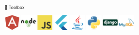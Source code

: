 🧰 Toolbox
<br>
<br>
<img src="https://github.com/devicons/devicon/blob/master/icons/angularjs/angularjs-plain.svg" alt="Angular Logo" width="50" height="50"/> 
<img src="https://github.com/devicons/devicon/blob/master/icons/nodejs/nodejs-original-wordmark.svg" alt="Java Logo" width="50" height="50"/> 
<img src="https://github.com/devicons/devicon/blob/master/icons/javascript/javascript-original.svg" alt="Java Logo" width="50" height="50"/> 
<img src="https://github.com/devicons/devicon/blob/master/icons/flutter/flutter-original.svg" alt="Java Logo" width="50" height="50"/> 
<img src="https://github.com/devicons/devicon/blob/master/icons/java/java-original.svg" alt="Java Logo" width="50" height="50"/> 
<img src="https://github.com/devicons/devicon/blob/master/icons/python/python-original.svg" alt="Java Logo" width="50" height="50"/> 
<img src="https://github.com/devicons/devicon/blob/master/icons/django/django-original.svg" alt="Java Logo" width="50" height="50"/> 
<img src="https://github.com/devicons/devicon/blob/master/icons/mysql/mysql-original-wordmark.svg" alt="Java Logo" width="50" height="50"/> 

